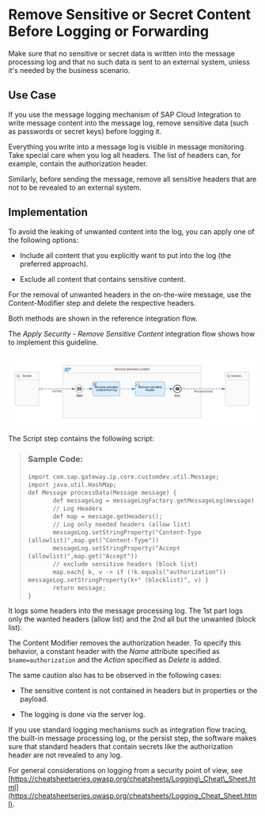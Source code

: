 <!-- loio46868626fdfd478d8183a4246fda4ea6 -->

# Remove Sensitive or Secret Content Before Logging or Forwarding

Make sure that no sensitive or secret data is written into the message processing log and that no such data is sent to an external system, unless it's needed by the business scenario.



<a name="loio46868626fdfd478d8183a4246fda4ea6__section_vyq_z2s_tjb"/>

## Use Case

If you use the message logging mechanism of SAP Cloud Integration to write message content into the message log, remove sensitive data \(such as passwords or secret keys\) before logging it.

Everything you write into a message log is visible in message monitoring. Take special care when you log all headers. The list of headers can, for example, contain the authorization header.

Similarly, before sending the message, remove all sensitive headers that are not to be revealed to an external system.



<a name="loio46868626fdfd478d8183a4246fda4ea6__section_gyj_1fs_tjb"/>

## Implementation

To avoid the leaking of unwanted content into the log, you can apply one of the following options:

-   Include all content that you explicitly want to put into the log \(the preferred approach\).

-   Exclude all content that contains sensitive content.


For the removal of unwanted headers in the on-the-wire message, use the Content-Modifier step and delete the respective headers.

Both methods are shown in the reference integration flow.

The *Apply Security - Remove Sensitive Content* integration flow shows how to implement this guideline.

![](images/RemoveSensitiveContent_754b5bd.png)

The Script step contains the following script:

> ### Sample Code:  
> ```
> import com.sap.gateway.ip.core.customdev.util.Message; 
> import java.util.HashMap; 
> def Message processData(Message message) { 
>        def messageLog = messageLogFactory.getMessageLog(message) 
>        // Log Headers  
>        def map = message.getHeaders(); 
>        // Log only needed headers (allow list)  
>        messageLog.setStringProperty("Content-Type (allowlist)",map.get("Content-Type")) 
>        messageLog.setStringProperty("Accept (allowlist)",map.get("Accept")) 
>        // exclude sensitive headers (block list)     
>        map.each{ k, v -> if (!k.equals("authorization"))  messageLog.setStringProperty(k+" (blocklist)", v) } 
>        return message; 
> } 
> ```

It logs some headers into the message processing log. The 1st part logs only the wanted headers \(allow list\) and the 2nd all but the unwanted \(block list\).

The Content Modifier removes the authorization header. To specify this behavior, a constant header with the *Name* attribute specified as `$name=authorization` and the *Action* specified as *Delete* is added.

The same caution also has to be observed in the following cases:

-   The sensitive content is not contained in headers but in properties or the payload.

-   The logging is done via the server log.


If you use standard logging mechanisms such as integration flow tracing, the built-in message processing log, or the persist step, the software makes sure that standard headers that contain secrets like the authorization header are not revealed to any log.

For general considerations on logging from a security point of view, see [https://cheatsheetseries.owasp.org/cheatsheets/Logging\_Cheat\_Sheet.html](https://cheatsheetseries.owasp.org/cheatsheets/Logging_Cheat_Sheet.html).

